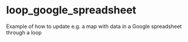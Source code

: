 # loop_google_spreadsheet
Example of how to update e.g. a map with data in a Google spreadsheet through a loop 
